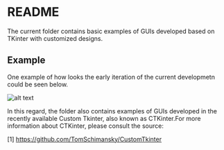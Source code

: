 # README

The current folder contains basic examples of GUIs developed based on TKinter with customized designs.

## Example

One example of how looks the early iteration of the current developmetn could be seen below.

![alt text](https://github.com/renecartaya/Automation-and-CNC/blob/main/Autosampler%20I.png)

In this regard, the folder also contains examples of GUIs developed in the recently available Custom Tkinter, also known as CTKinter.For more information about CTKinter, please consult the source: 

 [1] https://github.com/TomSchimansky/CustomTkinter
